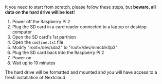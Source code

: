 It you need to start from scratch, please follow these steps, but **beware, all data on the hard drive will be lost!**

1. Power off the Raspberry Pi 2
1. Plug the SD card in a card reader connected to a laptop or desktop computer
1. Open the SD card's 1st partition
1. Open the `cmdline.txt` file
1. Modify "root=/dev/sda2" to "root=/dev/mmcblk0p2"
1. Plug the SD card back into the Raspberry Pi 2
1. Power on
1. Wait up to 10 minutes

The hard drive will be formatted and mounted and you will have access to a fresh installation of Nextcloud.